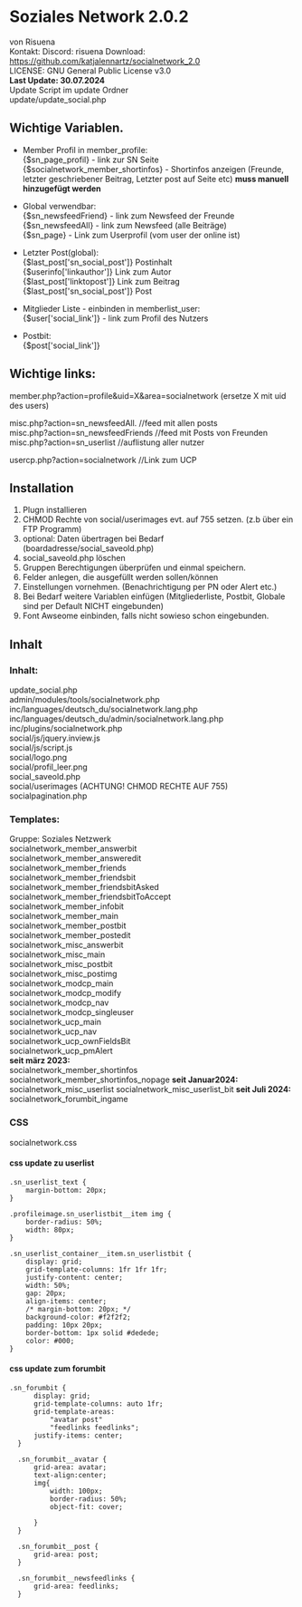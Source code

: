 # Soziales Network 2.0.2  
von Risuena  
Kontakt: Discord: risuena
Download: https://github.com/katjalennartz/socialnetwork_2.0  
LICENSE: GNU General Public License v3.0  
**Last Update: 30.07.2024**  
 Update Script im update Ordner  
 update/update_social.php  

## Wichtige Variablen.  

* Member Profil in member_profile:  
{$sn_page_profil}  - link zur SN Seite       
{$socialnetwork_member_shortinfos} - Shortinfos anzeigen (Freunde, letzter geschriebener Beitrag, Letzter post auf Seite etc) **muss manuell hinzugefügt werden**

* Global verwendbar:  
{$sn_newsfeedFriend} - link zum Newsfeed der Freunde  
{$sn_newsfeedAll} - link zum Newsfeed (alle Beiträge)  
{$sn_page} - Link zum Userprofil (vom user der online ist)   

* Letzter Post(global):  
{$last_post['sn_social_post']} Postinhalt    
{$userinfo['linkauthor']} Link zum Autor  
{$last_post['linktopost']} Link zum Beitrag  
{$last_post['sn_social_post']}  Post  
     
    
* Mitglieder Liste - einbinden in memberlist_user:  
{$user['social_link']} - link zum Profil des Nutzers  

* Postbit:  
{$post['social_link']}  
## Wichtige links:

member.php?action=profile&uid=X&area=socialnetwork  (ersetze X mit uid des users)

misc.php?action=sn_newsfeedAll. //feed mit allen posts  
misc.php?action=sn_newsfeedFriends //feed mit Posts von Freunden  
misc.php?action=sn_userlist //auflistung aller nutzer  

usercp.php?action=socialnetwork  //Link zum UCP  

## Installation
1. Plugn installieren
2. CHMOD Rechte von social/userimages evt. auf 755 setzen. (z.b über ein FTP Programm)
3. optional: Daten übertragen bei Bedarf (boardadresse/social_saveold.php)
4. social_saveold.php löschen
5. Gruppen Berechtigungen überprüfen und einmal speichern. 
6. Felder anlegen, die ausgefüllt werden sollen/können
7. Einstellungen vornehmen. (Benachrichtigung per PN oder Alert etc.)
8. Bei Bedarf weitere Variablen einfügen (Mitgliederliste, Postbit, Globale sind per Default NICHT eingebunden)
9. Font Awseome einbinden, falls nicht sowieso schon eingebunden.
  
## Inhalt
### Inhalt:  
update_social.php  
admin/modules/tools/socialnetwork.php  
inc/languages/deutsch_du/socialnetwork.lang.php  
inc/languages/deutsch_du/admin/socialnetwork.lang.php  
inc/plugins/socialnetwork.php  
social/js/jquery.inview.js  
social/js/script.js  
social/logo.png  
social/profil_leer.png  
social_saveold.php  
social/userimages  (ACHTUNG! CHMOD RECHTE AUF 755)  
socialpagination.php  
  
  
### Templates:   
Gruppe: Soziales Netzwerk  
socialnetwork_member_answerbit  
socialnetwork_member_answeredit  
socialnetwork_member_friends  
socialnetwork_member_friendsbit  
socialnetwork_member_friendsbitAsked  
socialnetwork_member_friendsbitToAccept  
socialnetwork_member_infobit  
socialnetwork_member_main  
socialnetwork_member_postbit  
socialnetwork_member_postedit  
socialnetwork_misc_answerbit  
socialnetwork_misc_main  
socialnetwork_misc_postbit  
socialnetwork_misc_postimg  
socialnetwork_modcp_main  
socialnetwork_modcp_modify  
socialnetwork_modcp_nav  
socialnetwork_modcp_singleuser  
socialnetwork_ucp_main  
socialnetwork_ucp_nav  
socialnetwork_ucp_ownFieldsBit  
socialnetwork_ucp_pmAlert  
**seit märz 2023:**                
socialnetwork_member_shortinfos         
socialnetwork_member_shortinfos_nopage
**seit Januar2024:**  
socialnetwork_misc_userlist
socialnetwork_misc_userlist_bit
**seit Juli 2024:**  
socialnetwork_forumbit_ingame
     
### CSS  
socialnetwork.css  

#### css update zu userlist  
```
.sn_userlist_text {
	margin-bottom: 20px;
}

.profileimage.sn_userlistbit__item img {
    border-radius: 50%;
    width: 80px;
}

.sn_userlist_container__item.sn_userlistbit {
    display: grid;
    grid-template-columns: 1fr 1fr 1fr;
    justify-content: center;
    width: 50%;
    gap: 20px;
    align-items: center;
    /* margin-bottom: 20px; */
    background-color: #f2f2f2;
    padding: 10px 20px;
    border-bottom: 1px solid #dedede;
    color: #000;
}
```

#### css update zum forumbit  
```
.sn_forumbit {
      display: grid;
      grid-template-columns: auto 1fr;
      grid-template-areas:
          "avatar post"
          "feedlinks feedlinks";
      justify-items: center;
  }
  
  .sn_forumbit__avatar {
      grid-area: avatar;
      text-align:center;
      img{
          width: 100px;
          border-radius: 50%;
          object-fit: cover;
      
      }
  }
  
  .sn_forumbit__post {
      grid-area: post;
  }
  
  .sn_forumbit__newsfeedlinks {
      grid-area: feedlinks;
  }
```
